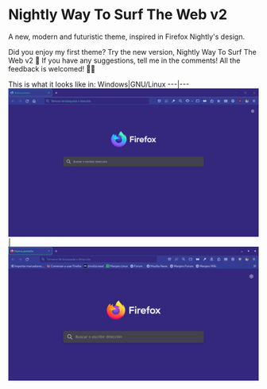 # Nightly Way To Surf The Web v2
A new, modern and futuristic theme, inspired in Firefox Nightly's design.

Did you enjoy my first theme? Try the new version, Nightly Way To Surf The Web v2 🎉 
If you have any suggestions, tell me in the comments! All the feedback is welcomed! 🦊🔥

This is what it looks like in:
Windows|GNU/Linux
---|---
![Windows](1TYXceHlIM.png)|![GNU/Linux](nightlywaytheme08-11-2021.png)
